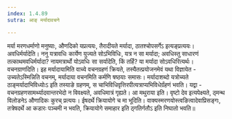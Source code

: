 ```yaml
---
index: 1.4.89
sutra: आङ् मर्यादावचने

---
```

 मर्या मरणधर्माणो मनुष्याः, औणदिको यप्रत्ययः, तैरादीयते मर्यादा, ठातश्चोपसर्गेऽ इत्यङ्प्रत्ययः। अवधिर्मर्यादेति। ननु यत्रावधिः कार्येण युज्यते सोऽभिविधिः, यत्र न सा मर्यादा; अवधिस्तु साधारणं तत्काथमवधिर्मर्यादा? नायमत्रार्थो योऽवधिः सा सर्यादेति, किं तर्हि? या मर्यादा सोऽवधिरित्यर्थः। वचनग्राणदिति। इह मर्यादायामिति वाच्ये वचनग्रहणं क्रियते, तस्यैतत्प्रयोजनमेवं यथा विज्ञायेत - उच्यतेऽस्मिन्निति वचनम्, मर्यादाया वचनमिति कर्मणि षष्ठयाः समासः। मर्यादाशब्दो यत्रोच्यते ठाङ्मर्यादाभिविध्योःऽ इति तस्याङे ग्रहणम्, स चाभिविधिवृत्तिरपीत्यत्राप्यभिविधेर्ग्रंहणं भवति। यद्वा - वचनग्रहणसामर्थ्यादवान्तरभेदो न विवक्ष्यते, अवधिमात्रं गृह्यते। आ मथुराया इति। वृष्टो देव इत्यपेक्ष्यते, ठ्मन्थ विलोडनेऽ औणादिकः कुरच् प्रत्ययः। ईषदर्थे क्रियायोगे च मा भूदिति। वाक्यस्मरणयोस्त्वङित्वादेवाप्रिसङ्गः, तत्रेषदर्थे आ कडारः पञ्चमी न भवति, क्रियायोगे समाहार इति ठ्गतिर्गतौऽ इति निघातो भवति॥